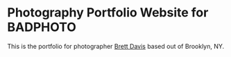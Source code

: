 # Photography Portfolio Website for BADPHOTO

This is the portfolio for photographer [Brett Davis](http://brettdavisphotography.tumblr.com/) based out of Brooklyn, NY.
